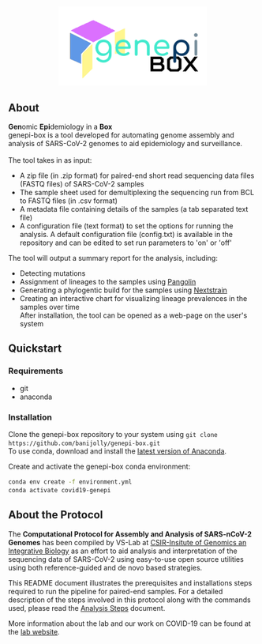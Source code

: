 <p align="center">
  <img width="300"  src="https://raw.githubusercontent.com/banijolly/genepi-box/main/logo.png">
</p>

## About
<b>Gen</b>omic <b>Epi</b>demiology in a <b>Box</b><br> 
genepi-box is a tool developed for automating genome assembly and analysis of SARS-CoV-2 genomes to aid epidemiology and surveillance.<br>
<br>
The tool takes in as input:<br>
- A zip file (in .zip format) for paired-end short read sequencing data files (FASTQ files) of SARS-CoV-2 samples <br>
- The sample sheet used for demultiplexing the sequencing run from BCL to FASTQ files (in .csv format)
- A metadata file containing details of the samples (a tab separated text file)
- A configuration file (text format) to set the options for running the analysis. A default configuration file (config.txt) is available in the repository and can be edited to set run parameters to 'on' or 'off'

The tool will output a summary report for the analysis, including:<br>
- Detecting mutations<br>
- Assignment of lineages to the samples using [Pangolin](https://cov-lineages.org/resources/pangolin.html)<br>
- Generating a phylogentic build for the samples using [Nextstrain](https://nextstrain.org/sars-cov-2/) <br>
- Creating an interactive chart for visualizing lineage prevalences in the samples over time<br>
After installation, the tool can be opened as a web-page on the user's system

## Quickstart

### Requirements
- git
- anaconda

### Installation
Clone the genepi-box repository to your system using ```git clone https://github.com/banijolly/genepi-box.git ```
<br>To use conda, download and install the [latest version of Anaconda](https://www.anaconda.com/distribution/).

Create and activate the genepi-box conda environment:
```bash
conda env create -f environment.yml
conda activate covid19-genepi
```

## About the Protocol
The **Computational Protocol for Assembly and Analysis of SARS-nCoV-2 Genomes** has been compiled by VS-Lab at [CSIR-Insitute of Genomics an Integrative Biology](https://www.igib.res.in/) as an effort to aid analysis and interpretation of the sequencing data of SARS-CoV-2 using easy-to-use open source utilities using both reference-guided and de novo based strategies.

This README document illustrates the prerequisites and installations steps required to run the pipeline for paired-end samples. For a detailed description of the steps involved in this protocol along with the commands used, please read the [Analysis Steps](https://github.com/banijolly/Genepi/blob/master/Analysis_Steps.md) document.

More information about the lab and our work on COVID-19 can be found at the [lab website](http://vinodscaria.genomes.in/).
